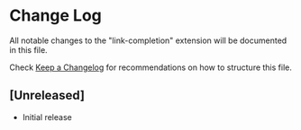 # Change Log

All notable changes to the "link-completion" extension will be documented in this file.

Check [Keep a Changelog](http://keepachangelog.com/) for recommendations on how to structure this file.

## [Unreleased]

- Initial release
